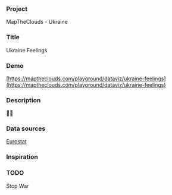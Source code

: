 ### Project

MapTheClouds - Ukraine

### Title

Ukraine Feelings

### Demo

[https://maptheclouds.com/playground/dataviz/ukraine-feelings](https://maptheclouds.com/playground/dataviz/ukraine-feelings)

### Description

💛💙

### Data sources

[Eurostat](https://ec.europa.eu/eurostat/web/gisco/geodata/reference-data/administrative-units-statistical-units/countries#countries20)

### Inspiration

### TODO

Stop War

